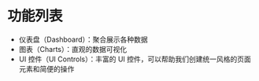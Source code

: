 # 功能列表

* 仪表盘（Dashboard）：聚合展示各种数据
* 图表（Charts）：直观的数据可视化
* UI 控件（UI Controls）：丰富的 UI 控件，可以帮助我们创建统一风格的页面元素和简便的操作

